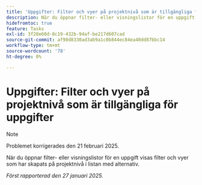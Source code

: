 ```yaml
---
title: 'Uppgifter: Filter och vyer på projektnivå som är tillgängliga för uppgifter'
description: När du öppnar filter- eller visningslistor för en uppgift visas filter och vyer som har skapats på projektnivå i listan med alternativ.
hidefromtoc: true
feature: Tasks
exl-id: 3f28e60d-8c19-432b-94af-be217d607cad
source-git-commit: af98d8330ad3ab9a1c0b844ec84ea40dd87bbc14
workflow-type: tm+mt
source-wordcount: '78'
ht-degree: 0%

---
```


# Uppgifter: Filter och vyer på projektnivå som är tillgängliga för uppgifter

>[!NOTE]
>
>Problemet korrigerades den 21 februari 2025.

När du öppnar filter- eller visningslistor för en uppgift visas filter och vyer som har skapats på projektnivå i listan med alternativ.

_Först rapporterad den 27 januari 2025._
